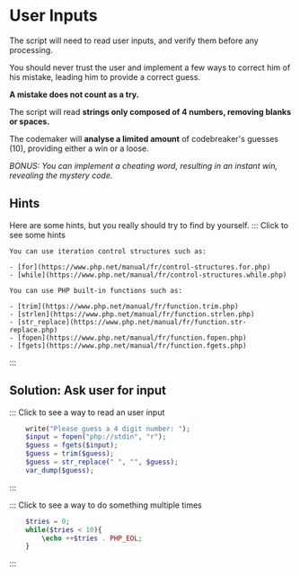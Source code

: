 # User Inputs

The script will need to read user inputs, and verify them before any processing.

You should never trust the user and implement a few ways to correct him of his mistake,
leading him to provide a correct guess.

**A mistake does not count as a try.**  

The script will read **strings only composed of 4 numbers, removing blanks or spaces.**

The codemaker will **analyse a limited amount** of codebreaker's guesses (10), providing either a win or a loose.  

_BONUS: You can implement a cheating word, resulting in an instant win, revealing the mystery code._  

## Hints

Here are some hints, but you really should try to find by yourself.
::: Click to see some hints

    You can use iteration control structures such as:

    - [for](https://www.php.net/manual/fr/control-structures.for.php)
    - [while](https://www.php.net/manual/fr/control-structures.while.php)

    You can use PHP built-in functions such as:

    - [trim](https://www.php.net/manual/fr/function.trim.php)
    - [strlen](https://www.php.net/manual/fr/function.strlen.php)
    - [str_replace](https://www.php.net/manual/fr/function.str-replace.php)
    - [fopen](https://www.php.net/manual/fr/function.fopen.php)
    - [fgets](https://www.php.net/manual/fr/function.fgets.php)

:::

## Solution: Ask user for input

::: Click to see a way to read an user input

```php runnable
    write("Please guess a 4 digit number: ");
    $input = fopen("php://stdin", "r");
    $guess = fgets($input);
    $guess = trim($guess);
    $guess = str_replace(" ", "", $guess);
    var_dump($guess);
```

:::

::: Click to see a way to do something multiple times

```php runnable
    $tries = 0;
    while($tries < 10){
        \echo ++$tries . PHP_EOL;
    }
```

:::

